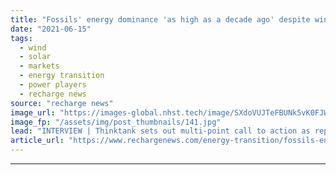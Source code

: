 ```yaml
---
title: "Fossils' energy dominance 'as high as a decade ago' despite wind and solar boom -  REN21"
date: "2021-06-15"
tags: 
  - wind
  - solar
  - markets
  - energy transition
  - power players
  - recharge news
source: "recharge news"
image_url: "https://images-global.nhst.tech/image/SXdoVUJTeFBUNk5vK0FJWkd2VmhIckxRSzhOenJYSzU4ZW8wNWlTYW16ST0=/nhst/binary/7ee5104543f9a07be9448ce6a158f9f2"
image_fp: "/assets/img/post_thumbnails/141.jpg"
lead: "INTERVIEW | Thinktank sets out multi-point call to action as report warns of slow pace of energy transition despite 'indisputable' economic, climate and health benefits of renewables"
article_url: "https://www.rechargenews.com/energy-transition/fossils-energy-dominance-as-high-as-a-decade-ago-despite-wind-and-solar-boom-ren21/2-1-1025537"
---
```


---
